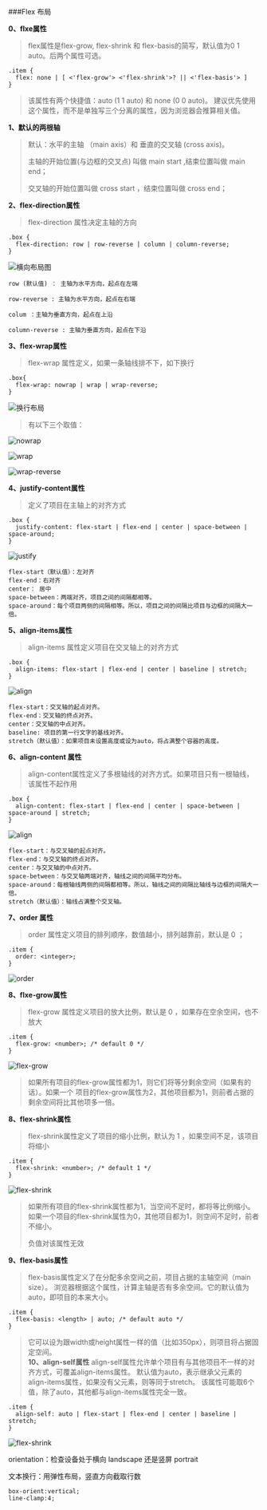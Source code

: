 ###Flex 布局

**0、flxe属性**
>flex属性是flex-grow, flex-shrink 和 flex-basis的简写，默认值为0 1 auto。后两个属性可选。
	
	.item {
	  flex: none | [ <'flex-grow'> <'flex-shrink'>? || <'flex-basis'> ]
	}	

>该属性有两个快捷值：auto (1 1 auto) 和 none (0 0 auto)。
>建议优先使用这个属性，而不是单独写三个分离的属性，因为浏览器会推算相关值。


**1、默认的两根轴**
>默认：水平的主轴 （main axis）和 垂直的交叉轴 (cross axis)。
>
>主轴的开始位置(与边框的交叉点) 叫做 main start ,结束位置叫做 main end；
>
>交叉轴的开始位置叫做 cross start ，结束位置叫做 cross end；
>

**2、flex-direction属性**
>flex-direction 属性决定主轴的方向
	
	.box {
	  flex-direction: row | row-reverse | column | column-reverse;
	}
![横向布局图](/Users/lanouhn/Desktop/biji/imgs-for-md/flex-1.png)
	
	row (默认值) ： 主轴为水平方向，起点在左端
	
	row-reverse : 主轴为水平方向，起点在右端
	
	colum ：主轴为垂直方向，起点在上沿
	
	column-reverse : 主轴为垂直方向，起点在下沿
	
**3、flex-wrap属性**

>flex-wrap 属性定义，如果一条轴线排不下，如下换行
	
	.box{
	  flex-wrap: nowrap | wrap | wrap-reverse;
	}
![换行布局](/Users/lanouhn/Desktop/biji/imgs-for-md/flex-wrap.png)

>有以下三个取值：
	
![nowrap](/Users/lanouhn/Desktop/biji/imgs-for-md/nowrap.png)

![wrap](/Users/lanouhn/Desktop/biji/imgs-for-md/wrap.jpg)

![wrap-reverse](/Users/lanouhn/Desktop/biji/imgs-for-md/wrap-reverse.jpg)

**4、justify-content属性**
>定义了项目在主轴上的对齐方式

	.box {
	  justify-content: flex-start | flex-end | center | space-between | space-around;
	}
	
![justify](/Users/lanouhn/Desktop/biji/imgs-for-md/justify.png)

	flex-start（默认值）：左对齐
	flex-end：右对齐
	center： 居中
	space-between：两端对齐，项目之间的间隔都相等。
	space-around：每个项目两侧的间隔相等。所以，项目之间的间隔比项目与边框的间隔大一倍。
	
**5、align-items属性**
>align-items 属性定义项目在交叉轴上的对齐方式
	
	.box {
	  align-items: flex-start | flex-end | center | baseline | stretch;
	}

![align](/Users/lanouhn/Desktop/biji/imgs-for-md/align.png)

	flex-start：交叉轴的起点对齐。
	flex-end：交叉轴的终点对齐。
	center：交叉轴的中点对齐。
	baseline: 项目的第一行文字的基线对齐。
	stretch（默认值）：如果项目未设置高度或设为auto，将占满整个容器的高度。

**6、align-content 属性**
>align-content属性定义了多根轴线的对齐方式。如果项目只有一根轴线，该属性不起作用

	.box {
	  align-content: flex-start | flex-end | center | space-between | space-around | stretch;
	}
![align](/Users/lanouhn/Desktop/biji/imgs-for-md/align-content.png)
	
	flex-start：与交叉轴的起点对齐。
	flex-end：与交叉轴的终点对齐。
	center：与交叉轴的中点对齐。
	space-between：与交叉轴两端对齐，轴线之间的间隔平均分布。
	space-around：每根轴线两侧的间隔都相等。所以，轴线之间的间隔比轴线与边框的间隔大一倍。
	stretch（默认值）：轴线占满整个交叉轴。

**7、order 属性**
>order 属性定义项目的排列顺序，数值越小，排列越靠前，默认是 0 ；
	
	.item {
	  order: <integer>;
	}
![order](/Users/lanouhn/Desktop/biji/imgs-for-md/order.png)

**8、flxe-grow属性**
>flex-grow 属性定义项目的放大比例，默认是 0 ，如果存在空余空间，也不放大
	
	.item {
	  flex-grow: <number>; /* default 0 */
	}

![flex-grow](/Users/lanouhn/Desktop/biji/imgs-for-md/flex-grow.png)
	
>如果所有项目的flex-grow属性都为1，则它们将等分剩余空间（如果有的话）。如果一个
>项目的flex-grow属性为2，其他项目都为1，则前者占据的剩余空间将比其他项多一倍。

**8、flex-shrink属性**
>flex-shrink属性定义了项目的缩小比例，默认为 1 ，如果空间不足，该项目将缩小
	
	.item {
	  flex-shrink: <number>; /* default 1 */
	}
![flex-shrink](/Users/lanouhn/Desktop/biji/imgs-for-md/flex-shrink.jpg)
>如果所有项目的flex-shrink属性都为1，当空间不足时，都将等比例缩小。
>如果一个项目的flex-shrink属性为0，其他项目都为1，则空间不足时，前者不缩小。
>
>负值对该属性无效


**9、flex-basis属性**
>flex-basis属性定义了在分配多余空间之前，项目占据的主轴空间（main size）。
>浏览器根据这个属性，计算主轴是否有多余空间。它的默认值为auto，即项目的本来大小。
>
	.item {
	  flex-basis: <length> | auto; /* default auto */
	}
	
>它可以设为跟width或height属性一样的值（比如350px），则项目将占据固定空间。	
**10、align-self属性**
>align-self属性允许单个项目有与其他项目不一样的对齐方式，可覆盖align-items属性。
>默认值为auto，表示继承父元素的align-items属性，如果没有父元素，则等同于stretch。
>该属性可能取6个值，除了auto，其他都与align-items属性完全一致。
	
	.item {
	  align-self: auto | flex-start | flex-end | center | baseline | stretch;
	}

![flex-shrink](/Users/lanouhn/Desktop/biji/imgs-for-md/align-self.png)

orientation：检查设备处于横向 landscape 还是竖屏 portrait

文本换行：用弹性布局，竖直方向截取行数
	
	box-orient:vertical;
	line-clamp:4;





















<!---->